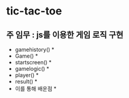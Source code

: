 # tic-tac-toe

## 주 임무 : js를 이용한 게임 로직 구현
  * gamehistory()
    * 
  * Game()
    * 
  * startscreen()
    * 
  * gamelogic()
    * 
  * player()
    * 
  * result()
    * 
  * 이를 통해 배운점
    * 